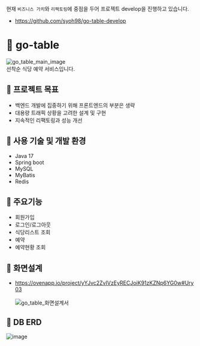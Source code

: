 현재 `비즈니스 가치`와 `리팩토링`에 중점을 두어 프로젝트 develop을 진행하고 있습니다.  
* https://github.com/syoh98/go-table-develop   

# 🔔 go-table
![go_table_main_image](https://github.com/f-lab-edu/go-table/assets/76934280/8e36f47a-885e-47d1-a4e4-108f06ac928e)   
선착순 식당 예약 서비스입니다.

## 📌 프로젝트 목표
* 백엔드 개발에 집중하기 위해 프론트엔드의 부분은 생략
* 대용량 트래픽 상황을 고려한 설계 및 구현
* 지속적인 리팩토링과 성능 개선

## 📌 사용 기술 및 개발 환경
* Java 17
* Spring boot
* MySQL
* MyBatis
* Redis

## 📌 주요기능
* 회원가입
* 로그인/로그아웃
* 식당리스트 조회
* 예약
* 예약현황 조회

## 📌 화면설계
* https://ovenapp.io/project/yYJvc2ZvIVzEyRECJoiK91zKZNp6YG0w#Ury03 </br></br>
![go_table_화면설계서](https://github.com/f-lab-edu/go-table/assets/76934280/da32d9c7-ca23-40ca-b39c-51c6f7d197cf)


## 📌 DB ERD
![image](https://github.com/user-attachments/assets/c2e2b0be-91f6-48f5-b50e-445fa3efe13d)
